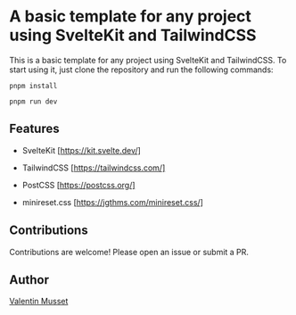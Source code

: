 # A basic template for any project using SvelteKit and TailwindCSS

This is a basic template for any project using SvelteKit and TailwindCSS. To start using it, just clone the repository and run the following commands:

`pnpm install`

`pnpm run dev`

## Features

- SvelteKit [https://kit.svelte.dev/]

- TailwindCSS [https://tailwindcss.com/]

- PostCSS [https://postcss.org/]

- minireset.css [https://jgthms.com/minireset.css/]

## Contributions

Contributions are welcome! Please open an issue or submit a PR.

## Author

[Valentin Musset](https://github.com/vaalley)
